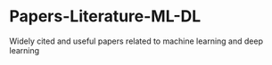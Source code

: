 # Papers-Literature-ML-DL
Widely cited and useful papers related to machine learning and deep learning
